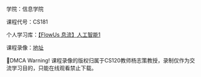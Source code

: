 学院：信息学院

课程代号：CS181

个人学习库：[【FlowUs 息流】人工智能1](https://flowus.cn/share/3ccfdc24-8edf-4fe3-96bc-d406a00f6c88)

课程录像：[地址](https://shanghaitecheducn-my.sharepoint.com/:f:/g/personal/liuyf7_shanghaitech_edu_cn/Erhqc7NoWANOr_DDuTl5AKwB8CLItZgHQJDnWzhxHg-rvg?e=Pko6he)

  🚨DMCA Warning! 课程录像的版权归属于CS120教师杨志策教授，录制仅作为交流学习目的，只能在线观看禁止下载。
